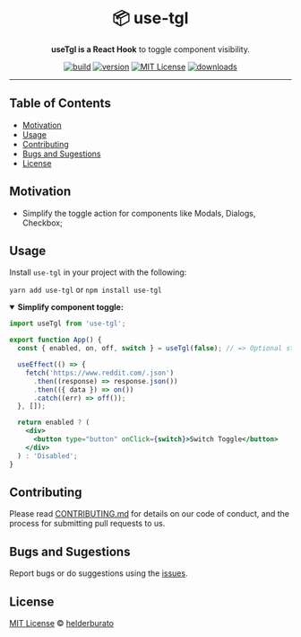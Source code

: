 <div align="center">
  <h1>📦 use-tgl</h1>

  <p><strong>useTgl is a React Hook</strong> to toggle component visibility.</p>

<!-- prettier-ignore-start -->
[![build][build-badge]][build]
[![version][version-badge]][package]
[![MIT License][license-badge]][license]
[![downloads][downloads-badge]][npmtrends]
<!-- prettier-ignore-end -->

</div>

---

## Table of Contents

<!-- START doctoc generated TOC please keep comment here to allow auto update -->
<!-- DON'T EDIT THIS SECTION, INSTEAD RE-RUN doctoc TO UPDATE -->

- [Motivation](#motivation)
- [Usage](#usage)
- [Contributing](#contributing)
- [Bugs and Sugestions](#bugs-and-sugestions)
- [License](#license)

<!-- END doctoc generated TOC please keep comment here to allow auto update -->

## Motivation

- Simplify the toggle action for components like Modals, Dialogs, Checkbox;

## Usage

Install `use-tgl` in your project with the following:

`yarn add use-tgl` or `npm install use-tgl`

<details open>
<summary><strong>Simplify component toggle:</strong></summary>

```jsx
import useTgl from 'use-tgl';

export function App() {
  const { enabled, on, off, switch } = useTgl(false); // => Optional start value

  useEffect(() => {
    fetch('https://www.reddit.com/.json')
      .then((response) => response.json())
      .then(({ data }) => on())
      .catch((err) => off());
  }, []);

  return enabled ? (
    <div>
      <button type="button" onClick={switch}>Switch Toggle</button>
    </div>
  ) : 'Disabled';
}
```

</details>

## Contributing

Please read [CONTRIBUTING.md](CONTRIBUTING.md) for details on our code of conduct, and the process for submitting pull requests to us.

## Bugs and Sugestions

Report bugs or do suggestions using the [issues](https://github.com/helderburato/use-tgl/issues).

## License

[MIT License](LICENSE) © [helderburato](https://helderburato.com)

<!-- prettier-ignore-start -->
[version-badge]: https://img.shields.io/npm/v/use-tgl.svg?style=flat-square
[package]: https://www.npmjs.com/package/use-tgl
[downloads-badge]: https://img.shields.io/npm/dm/use-tgl.svg?style=flat-square
[npmtrends]: http://www.npmtrends.com/use-tgl
[license-badge]: https://img.shields.io/npm/l/use-tgl.svg?style=flat-square
[license]: https://github.com/helderburato/use-tgl/blob/master/LICENSE
[build]: https://github.com/helderburato/use-tgl/actions
[build-badge]: https://github.com/helderburato/use-tgl/actions/workflows/ci.yml/badge.svg
<!-- prettier-ignore-end -->

